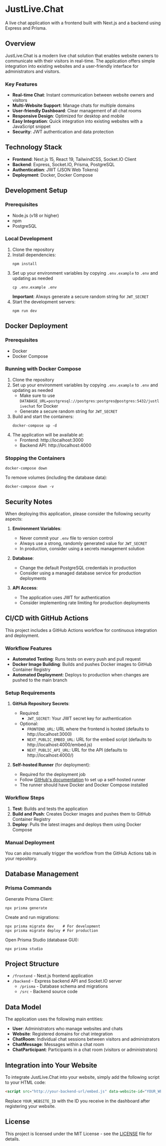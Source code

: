# JustLive.Chat

A live chat application with a frontend built with Next.js and a backend using Express and Prisma.

## Overview

JustLive.Chat is a modern live chat solution that enables website owners to communicate with their visitors in real-time. The application offers simple integration into existing websites and a user-friendly interface for administrators and visitors.

### Key Features

- **Real-time Chat**: Instant communication between website owners and visitors
- **Multi-Website Support**: Manage chats for multiple domains
- **User-friendly Dashboard**: Clear management of all chat rooms
- **Responsive Design**: Optimized for desktop and mobile
- **Easy Integration**: Quick integration into existing websites with a JavaScript snippet
- **Security**: JWT authentication and data protection

## Technology Stack

- **Frontend**: Next.js 15, React 19, TailwindCSS, Socket.IO Client
- **Backend**: Express, Socket.IO, Prisma, PostgreSQL
- **Authentication**: JWT (JSON Web Tokens)
- **Deployment**: Docker, Docker Compose

## Development Setup

### Prerequisites

- Node.js (v18 or higher)
- npm
- PostgreSQL

### Local Development

1. Clone the repository
2. Install dependencies:
   ```
   npm install
   ```
3. Set up your environment variables by copying `.env.example` to `.env` and updating as needed
   ```
   cp .env.example .env
   ```
   **Important**: Always generate a secure random string for `JWT_SECRET`
4. Start the development servers:
   ```
   npm run dev
   ```

## Docker Deployment

### Prerequisites

- Docker
- Docker Compose

### Running with Docker Compose

1. Clone the repository
2. Set up your environment variables by copying `.env.example` to `.env` and updating as needed
   - Make sure to use `DATABASE_URL=postgresql://postgres:postgres@postgres:5432/justlivechat` for Docker
   - Generate a secure random string for `JWT_SECRET`
3. Build and start the containers:
   ```
   docker-compose up -d
   ```
4. The application will be available at:
   - Frontend: http://localhost:3000
   - Backend API: http://localhost:4000

### Stopping the Containers

```
docker-compose down
```

To remove volumes (including the database data):
```
docker-compose down -v
```

## Security Notes

When deploying this application, please consider the following security aspects:

1. **Environment Variables**:
   - Never commit your `.env` file to version control
   - Always use a strong, randomly generated value for `JWT_SECRET`
   - In production, consider using a secrets management solution

2. **Database**:
   - Change the default PostgreSQL credentials in production
   - Consider using a managed database service for production deployments

3. **API Access**:
   - The application uses JWT for authentication
   - Consider implementing rate limiting for production deployments

## CI/CD with GitHub Actions

This project includes a GitHub Actions workflow for continuous integration and deployment.

### Workflow Features

- **Automated Testing**: Runs tests on every push and pull request
- **Docker Image Building**: Builds and pushes Docker images to GitHub Container Registry
- **Automated Deployment**: Deploys to production when changes are pushed to the main branch

### Setup Requirements

1. **GitHub Repository Secrets**:
   - Required:
     - `JWT_SECRET`: Your JWT secret key for authentication
   - Optional:
     - `FRONTEND_URL`: URL where the frontend is hosted (defaults to http://localhost:3000)
     - `NEXT_PUBLIC_EMBED_URL`: URL for the embed script (defaults to http://localhost:4000/embed.js)
     - `NEXT_PUBLIC_API_URL`: URL for the API (defaults to http://localhost:4000/)

2. **Self-hosted Runner** (for deployment):
   - Required for the deployment job
   - Follow [GitHub's documentation](https://docs.github.com/en/actions/hosting-your-own-runners/adding-self-hosted-runners) to set up a self-hosted runner
   - The runner should have Docker and Docker Compose installed

### Workflow Steps

1. **Test**: Builds and tests the application
2. **Build and Push**: Creates Docker images and pushes them to GitHub Container Registry
3. **Deploy**: Pulls the latest images and deploys them using Docker Compose

### Manual Deployment

You can also manually trigger the workflow from the GitHub Actions tab in your repository.

## Database Management

### Prisma Commands

Generate Prisma Client:
```
npx prisma generate
```

Create and run migrations:
```
npx prisma migrate dev    # For development
npx prisma migrate deploy # For production
```

Open Prisma Studio (database GUI):
```
npx prisma studio
```

## Project Structure

- `/frontend` - Next.js frontend application
- `/backend` - Express backend API and Socket.IO server
  - `/prisma` - Database schema and migrations
  - `/src` - Backend source code

## Data Model

The application uses the following main entities:

- **User**: Administrators who manage websites and chats
- **Website**: Registered domains for chat integration
- **ChatRoom**: Individual chat sessions between visitors and administrators
- **ChatMessage**: Messages within a chat room
- **ChatParticipant**: Participants in a chat room (visitors or administrators)

## Integration into Your Website

To integrate JustLive.Chat into your website, simply add the following script to your HTML code:

```html
<script src="http://your-backend-url/embed.js" data-website-id="YOUR_WEBSITE_ID"></script>
```

Replace `YOUR_WEBSITE_ID` with the ID you receive in the dashboard after registering your website.

## License

This project is licensed under the MIT License - see the [LICENSE](LICENSE) file for details. 
